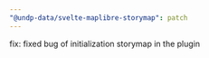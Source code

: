 ```yaml
---
"@undp-data/svelte-maplibre-storymap": patch
---
```


fix: fixed bug of initialization storymap in the plugin

